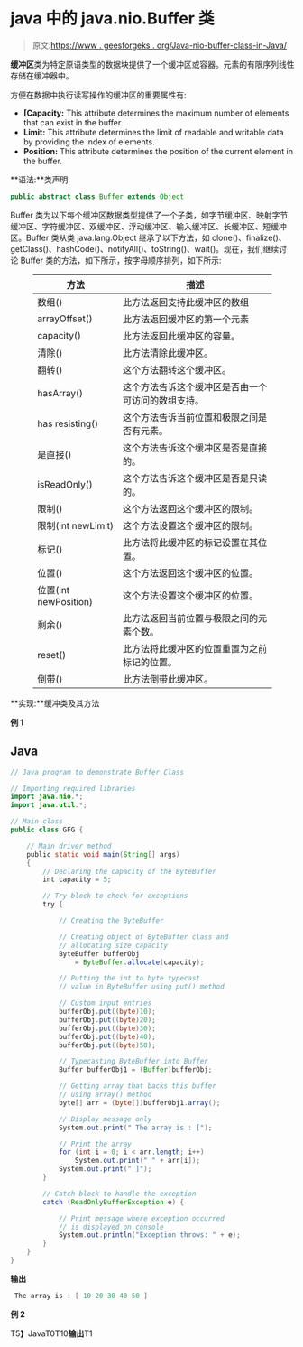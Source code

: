 # java 中的 java.nio.Buffer 类

> 原文:[https://www . geesforgeks . org/Java-nio-buffer-class-in-Java/](https://www.geeksforgeeks.org/java-nio-buffer-class-in-java/)

**缓冲区**类为特定原语类型的数据块提供了一个缓冲区或容器。元素的有限序列线性存储在缓冲器中。

方便在数据中执行读写操作的缓冲区的重要属性有:

*   **[Capacity:** This attribute determines the maximum number of elements that can exist in the buffer.
*   **Limit:** This attribute determines the limit of readable and writable data by providing the index of elements.
*   **Position:** This attribute determines the position of the current element in the buffer.

**语法:**类声明

```java
public abstract class Buffer extends Object
```

Buffer 类为以下每个缓冲区数据类型提供了一个子类，如字节缓冲区、映射字节缓冲区、字符缓冲区、双缓冲区、浮动缓冲区、输入缓冲区、长缓冲区、短缓冲区。Buffer 类从类 java.lang.Object 继承了以下方法，如 clone()、finalize()、getClass()、hashCode()、notifyAll()、toString()、wait()。现在，我们继续讨论 Buffer 类的方法，如下所示，按字母顺序排列，如下所示:

<figure class="table">

| 方法 | 描述 |
| --- | --- |
| 数组() | 此方法返回支持此缓冲区的数组 |
| arrayOffset() | 此方法返回缓冲区的第一个元素 |
| capacity() | 此方法返回此缓冲区的容量。 |
| 清除() | 此方法清除此缓冲区。 |
| 翻转() | 这个方法翻转这个缓冲区。 |
| hasArray() | 这个方法告诉这个缓冲区是否由一个可访问的数组支持。 |
| has resisting() | 这个方法告诉当前位置和极限之间是否有元素。 |
| 是直接() | 这个方法告诉这个缓冲区是否是直接的。 |
| isReadOnly() | 这个方法告诉这个缓冲区是否是只读的。 |
| 限制() | 这个方法返回这个缓冲区的限制。 |
| 限制(int newLimit) | 这个方法设置这个缓冲区的限制。 |
| 标记() | 此方法将此缓冲区的标记设置在其位置。 |
| 位置() | 这个方法返回这个缓冲区的位置。 |
| 位置(int newPosition) | 这个方法设置这个缓冲区的位置。 |
| 剩余() | 此方法返回当前位置与极限之间的元素个数。 |
| reset() | 此方法将此缓冲区的位置重置为之前标记的位置。 |
| 倒带() | 此方法倒带此缓冲区。 |

</figure>

**实现:**缓冲类及其方法

**例 1**

## Java

```java
// Java program to demonstrate Buffer Class

// Importing required libraries
import java.nio.*;
import java.util.*;

// Main class
public class GFG {

    // Main driver method
    public static void main(String[] args)
    {
        // Declaring the capacity of the ByteBuffer
        int capacity = 5;

        // Try block to check for exceptions
        try {

            // Creating the ByteBuffer

            // Creating object of ByteBuffer class and
            // allocating size capacity
            ByteBuffer bufferObj
                = ByteBuffer.allocate(capacity);

            // Putting the int to byte typecast
            // value in ByteBuffer using put() method

            // Custom input entries
            bufferObj.put((byte)10);
            bufferObj.put((byte)20);
            bufferObj.put((byte)30);
            bufferObj.put((byte)40);
            bufferObj.put((byte)50);

            // Typecasting ByteBuffer into Buffer
            Buffer bufferObj1 = (Buffer)bufferObj;

            // Getting array that backs this buffer
            // using array() method
            byte[] arr = (byte[])bufferObj1.array();

            // Display message only
            System.out.print(" The array is : [");

            // Print the array
            for (int i = 0; i < arr.length; i++)
                System.out.print(" " + arr[i]);
            System.out.print(" ]");
        }

        // Catch block to handle the exception
        catch (ReadOnlyBufferException e) {

            // Print message where exception occurred
            // is displayed on console
            System.out.println("Exception throws: " + e);
        }
    }
}
```

**输出**

```java
 The array is : [ 10 20 30 40 50 ]
```

**例 2**

T5】JavaT0T10**输出**T1